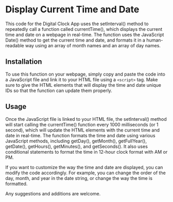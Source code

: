 
# Display Current Time and Date

This code for the Digital Clock App uses the setInterval() method to repeatedly call a function called currentTime(), which displays the current time and date on a webpage in real-time. The function uses the JavaScript Date() method to get the current time and date, and formats it in a human-readable way using an array of month names and an array of day names.

## Installation

To use this function on your webpage, simply copy and paste the code into a JavaScript file and link it to your HTML file using a `<script>` tag. Make sure to give the HTML elements that will display the time and date unique IDs so that the function can update them properly.

## Usage

Once the JavaScript file is linked to your HTML file, the setInterval() method will start calling the currentTime() function every 1000 milliseconds (or 1 second), which will update the HTML elements with the current time and date in real-time. The function formats the time and date using various JavaScript methods, including getDay(), getMonth(), getFullYear(), getDate(), getHours(), getMinutes(), and getSeconds(). It also uses conditional statements to format the time in 12-hour clock format with AM or PM.

If you want to customize the way the time and date are displayed, you can modify the code accordingly. For example, you can change the order of the day, month, and year in the date string, or change the way the time is formatted.

Any suggestions and additions are welcome.
